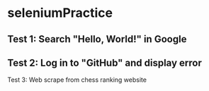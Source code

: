# seleniumPractice

Test 1: Search "Hello, World!" in Google
----------------------------------------
Test 2: Log in to "GitHub" and display error
--------------------------------------------
Test 3: Web scrape from chess ranking website
